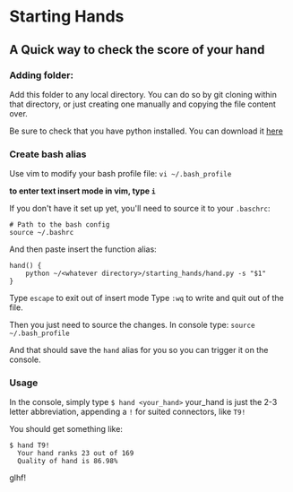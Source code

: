# Starting Hands
## A Quick way to check the score of your hand

### Adding folder:

Add this folder to any local directory. You can do so by git cloning within that directory, 
or just creating one manually and copying the file content over.

Be sure to check that you have python installed. You can download it [here](https://www.python.org/downloads/)

### Create bash alias

Use vim to modify your bash profile file: `vi ~/.bash_profile`

**to enter text insert mode in vim, type `i`**

If you don't have it set up yet, you'll need to source it to your `.baschrc`:
```
# Path to the bash config
source ~/.bashrc
```

And then paste insert the function alias:
```
hand() {
    python ~/<whatever directory>/starting_hands/hand.py -s "$1"
}
```

Type `escape` to exit out of insert mode
Type `:wq` to write and quit out of the file.

Then you just need to source the changes. In console type: `source ~/.bash_profile`

And that should save the `hand` alias for you so you can trigger it on the console.

### Usage

In the console, simply type `$ hand <your_hand>`
your_hand is just the 2-3 letter abbreviation, appending a `!` for suited connectors, like `T9!`

You should get something like:
```
$ hand T9!
  Your hand ranks 23 out of 169
  Quality of hand is 86.98%
```

glhf!
